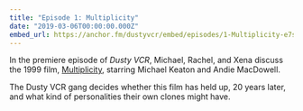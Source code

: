 ```yaml
---
title: "Episode 1: Multiplicity"
date: "2019-03-06T00:00:00.000Z"
embed_url: https://anchor.fm/dustyvcr/embed/episodes/1-Multiplicity-e7sorl
---
```


In the premiere episode of _Dusty VCR_, Michael, Rachel, and Xena discuss the 1999 film, [Multiplicity](https://www.imdb.com/title/tt0117108/), starring Michael Keaton and Andie MacDowell.

The Dusty VCR gang decides whether this film has held up, 20 years later, and what kind of personalities their own clones might have.

<!--more-->
